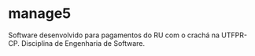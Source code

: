 # manage5
Software desenvolvido para pagamentos do RU com o crachá na UTFPR-CP.
Disciplina de Engenharia de Software.
